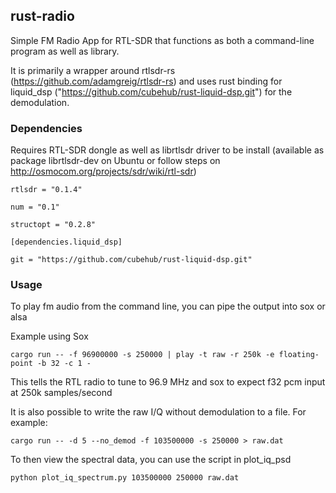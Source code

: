 ## rust-radio

Simple FM Radio App for RTL-SDR that functions as both a command-line program as well as library. 

It is primarily a wrapper around rtlsdr-rs (https://github.com/adamgreig/rtlsdr-rs) and uses rust binding for liquid_dsp ("https://github.com/cubehub/rust-liquid-dsp.git") for the demodulation.

### Dependencies

Requires RTL-SDR dongle as well as librtlsdr driver to be install (available as package librtlsdr-dev on Ubuntu or follow steps on http://osmocom.org/projects/sdr/wiki/rtl-sdr)

```
rtlsdr = "0.1.4"

num = "0.1"

structopt = "0.2.8"

[dependencies.liquid_dsp]

git = "https://github.com/cubehub/rust-liquid-dsp.git"
```

### Usage

To play fm audio from the command line, you can pipe the output into sox or alsa

Example using Sox

```
cargo run -- -f 96900000 -s 250000 | play -t raw -r 250k -e floating-point -b 32 -c 1 -
```

This tells the RTL radio to tune to 96.9 MHz and sox to expect f32 pcm input at 250k samples/second

It is also possible to write the raw I/Q without demodulation to a file. For example:

```
cargo run -- -d 5 --no_demod -f 103500000 -s 250000 > raw.dat
```

To then view the spectral data, you can use the script in plot_iq_psd

```
python plot_iq_spectrum.py 103500000 250000 raw.dat
```
